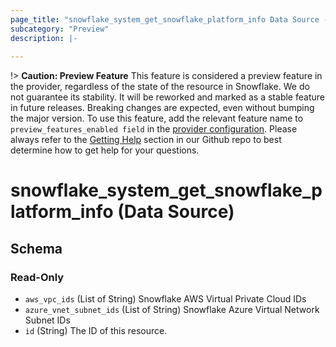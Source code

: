 ```yaml
---
page_title: "snowflake_system_get_snowflake_platform_info Data Source - terraform-provider-snowflake"
subcategory: "Preview"
description: |-
  
---
```


!> **Caution: Preview Feature** This feature is considered a preview feature in the provider, regardless of the state of the resource in Snowflake. We do not guarantee its stability. It will be reworked and marked as a stable feature in future releases. Breaking changes are expected, even without bumping the major version. To use this feature, add the relevant feature name to `preview_features_enabled field` in the [provider configuration](https://registry.terraform.io/providers/Snowflake-Labs/snowflake/latest/docs#schema). Please always refer to the [Getting Help](https://github.com/Snowflake-Labs/terraform-provider-snowflake?tab=readme-ov-file#getting-help) section in our Github repo to best determine how to get help for your questions.

# snowflake_system_get_snowflake_platform_info (Data Source)





<!-- schema generated by tfplugindocs -->
## Schema

### Read-Only

- `aws_vpc_ids` (List of String) Snowflake AWS Virtual Private Cloud IDs
- `azure_vnet_subnet_ids` (List of String) Snowflake Azure Virtual Network Subnet IDs
- `id` (String) The ID of this resource.
